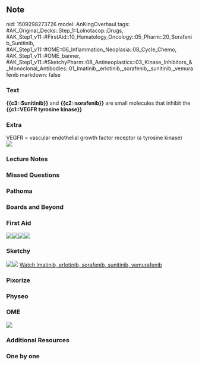 ## Note
nid: 1509298273726
model: AnKingOverhaul
tags: #AK_Original_Decks::Step_1::Lolnotacop::Drugs, #AK_Step1_v11::#FirstAid::10_Hematology_Oncology::05_Pharm::20_Sorafenib_Sunitinib, #AK_Step1_v11::#OME::06_Inflammation_Neoplasia::08_Cycle_Chemo, #AK_Step1_v11::#OME_banner, #AK_Step1_v11::#SketchyPharm::08_Antineoplastics::03_Kinase_Inhibitors_&_Monoclonal_Antibodies::01_Imatinib,_erlotinib,_sorafenib,_sunitinib,_vemurafenib
markdown: false

### Text
<b>{{c3::Sunitinib}}</b> and <b>{{c2::sorafenib}}</b> are small
molecules that inhibit the <b>{{c1::VEGFR tyrosine kinase}}</b>

### Extra
<div>
  VEGFR = vascular endothelial growth factor receptor (a tyrosine
  kinase)
</div><img src="paste-17055315132916.jpg">

### Lecture Notes


### Missed Questions


### Pathoma


### Boards and Beyond


### First Aid
<img src="paste-37280316129283%20(1).jpg"><img src=
"paste-323204878958595.jpg"><img src=
"paste-326542068547587.jpg"><img src="paste-330222855520259.jpg">
<!--EndFragment-->

### Sketchy
<img src="paste-386186279387137.jpg"><img src=
"paste-6ef6236c9786ccaaf69cacfab716239d037e3c2e.png"> <a href=
"https://dashboard.sketchy.com/study/medical/courses/medical-pharmacology/units/medical-pharmacology-antineoplastics/videos/medical-pharmacology-antineoplastics-kinase-inhibitors-and-monoclonal-antibodies-imatinib-erlotinib-sorafenib-sunitinib-vemurafenib?utm_source=anki&utm_medium=partnership&utm_campaign=february_update&utm_content=medical">
Watch Imatinib, erlotinib, sorafenib, sunitinib, vemurafenib</a>

### Pixorize


### Physeo


### OME
<div class="ome-widget">
  <a href="https://onlinemeded.org?ref=anki"><img src=
  "_OME_AnkiFlashcards_General_4.png"></a>
</div>

### Additional Resources


### One by one

